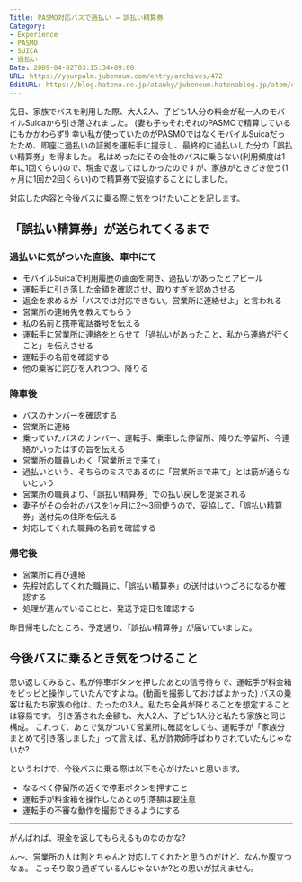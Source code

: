 ```yaml
---
Title: PASMO対応バスで過払い → 誤払い精算券
Category:
- Experience
- PASMO
- SUICA
- 過払い
Date: 2009-04-02T03:15:34+09:00
URL: https://yourpalm.jubenoum.com/entry/archives/472
EditURL: https://blog.hatena.ne.jp/atauky/jubenoum.hatenablog.jp/atom/entry/6653458415120885581
---
```


先日、家族でバスを利用した際、大人2人、子ども1人分の料金が私一人のモバイルSuicaから引き落されました。
(妻も子もそれぞれのPASMOで精算しているにもかかわらず!)
幸い私が使っていたのがPASMOではなくモバイルSuicaだったため、即座に過払いの証拠を運転手に提示し、最終的に過払いした分の「誤払い精算券」を得ました。
私はめったにその会社のバスに乗らない(利用頻度は1年に1回くらい)ので、現金で返してほしかったのですが、家族がときどき使う(1ヶ月に1回か2回くらい)ので精算券で妥協することにしました。

対応した内容と今後バスに乗る際に気をつけたいことを記します。

<!--more-->

<h2>「誤払い精算券」が送られてくるまで</h2>
<h3>過払いに気がついた直後、車中にて</h3>
<ul>
	<li>モバイルSuicaで利用履歴の画面を開き、過払いがあったとアピール</li>
	<li>運転手に引き落した金額を確認させ、取りすぎを認めさせる</li>
	<li>返金を求めるが「バスでは対応できない。営業所に連絡せよ」と言われる</li>
	<li>営業所の連絡先を教えてもらう</li>
	<li>私の名前と携帯電話番号を伝える</li>
	<li>運転手に営業所に連絡をとらせて「過払いがあったこと、私から連絡が行くこと」を伝えさせる</li>
	<li>運転手の名前を確認する</li>
	<li>他の乗客に詫びを入れつつ、降りる</li>
</ul>

<h3>降車後</h3>
<ul>
	<li>バスのナンバーを確認する</li>
	<li>営業所に連絡</li>
	<li>乗っていたバスのナンバー、運転手、乗車した停留所、降りた停留所、今連絡がいったはずの旨を伝える</li>
	<li>営業所の職員いわく「営業所まで来て」</li>
	<li>過払いという、そちらのミスであるのに「営業所まで来て」とは筋が通らないという</li>
	<li>営業所の職員より、「誤払い精算券」での払い戻しを提案される</li>
	<li>妻子がその会社のバスを1ヶ月に2～3回使うので、妥協して、「誤払い精算券」送付先の住所を伝える</li>
	<li>対応してくれた職員の名前を確認する</li>
</ul>

<h3>帰宅後</h3>
<ul>
	<li>営業所に再び連絡</li>
	<li>先程対応してくれた職員に、「誤払い精算券」の送付はいつごろになるか確認する</li>
	<li>処理が進んでいることと、発送予定日を確認する</li>
</ul>

昨日帰宅したところ、予定通り、「誤払い精算券」が届いていました。

<h2>今後バスに乗るとき気をつけること</h2>

思い返してみると、私が停車ボタンを押したあとの信号待ちで、運転手が料金箱をピッピと操作していたんですよね。(動画を撮影しておけばよかった)
バスの乗客は私たち家族の他は、たったの3人。私たち全員が降りることを想定することは容易です。
引き落された金額も、大人2人、子ども1人分と私たち家族と同じ構成。
これって、あとで気がついて営業所に確認をしても、運転手が「家族分まとめて引き落しました」って言えば、私が詐欺師呼ばわりされていたんじゃないか?

というわけで、今後バスに乗る際は以下を心がけたいと思います。
<ul>
	<li>なるべく停留所の近くで停車ボタンを押すこと</li>
	<li>運転手が料金箱を操作したあとの引落額は要注意</li>
	<li>運転手の不審な動作を撮影できるようにする</li>
</ul>

<hr />

がんばれば、現金を返してもらえるものなのかな?

ん～、営業所の人は割とちゃんと対応してくれたと思うのだけど、なんか腹立つなぁ。
こっそり取り過ぎているんじゃないか?との思いが拭えません。

